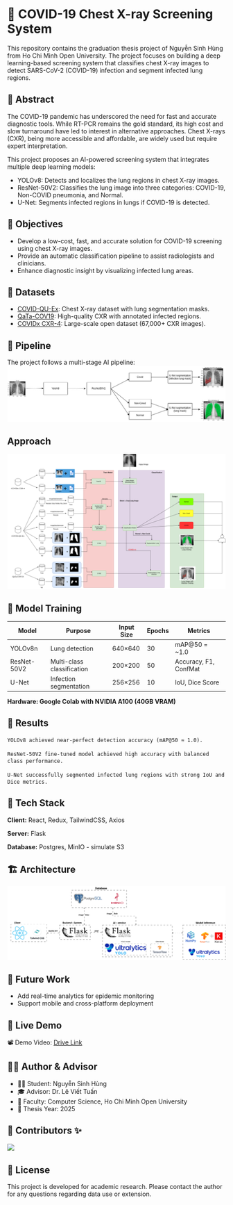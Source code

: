 # 🦠 COVID-19 Chest X-ray Screening System

This repository contains the graduation thesis project of Nguyễn Sinh Hùng from Ho Chi Minh Open University. The project focuses on building a deep learning-based screening system that classifies chest X-ray images to detect SARS-CoV-2 (COVID-19) infection and segment infected lung regions.

## 📌 Abstract
The COVID-19 pandemic has underscored the need for fast and accurate diagnostic tools. While RT-PCR remains the gold standard, its high cost and slow turnaround have led to interest in alternative approaches. Chest X-rays (CXR), being more accessible and affordable, are widely used but require expert interpretation.

This project proposes an AI-powered screening system that integrates multiple deep learning models:
- YOLOv8: Detects and localizes the lung regions in chest X-ray images.
- ResNet-50V2: Classifies the lung image into three categories: COVID-19, Non-COVID pneumonia, and Normal.
- U-Net: Segments infected regions in lungs if COVID-19 is detected.

## 🧠 Objectives
- Develop a low-cost, fast, and accurate solution for COVID-19 screening using chest X-ray images.
- Provide an automatic classification pipeline to assist radiologists and clinicians.
- Enhance diagnostic insight by visualizing infected lung areas.

## 📂 Datasets
- [COVID-QU-Ex](https://www.kaggle.com/datasets/anasmohammedtahir/covidqu): Chest X-ray dataset with lung segmentation masks.
- [QaTa-COV19](https://www.kaggle.com/datasets/aysendegerli/qatacov19-dataset): High-quality CXR with annotated infected regions.
- [COVIDx CXR-4](https://www.kaggle.com/datasets/andyczhao/covidx-cxr2): Large-scale open dataset (67,000+ CXR images).

## 🔄 Pipeline
The project follows a multi-stage AI pipeline:
![Pipeline](./readme/pipeline.jpg)

## Approach
![Approach](./readme/approach.png)

## 🧪 Model Training
| Model | Purpose |	Input Size | Epochs | Metrics |
|-------|---------|-------------|--------|---------|
|YOLOv8n| Lung detection |	640×640 |	30	|mAP@50 = ~1.0
|ResNet-50V2| Multi-class classification|	200×200|	50	| Accuracy, F1, ConfMat
|U-Net|	Infection segmentation | 256×256 |	10	| IoU, Dice Score

**Hardware: Google Colab with NVIDIA A100 (40GB VRAM)**

## 🔬 Results

    YOLOv8 achieved near-perfect detection accuracy (mAP@50 ≈ 1.0).

    ResNet-50V2 fine-tuned model achieved high accuracy with balanced class performance.

    U-Net successfully segmented infected lung regions with strong IoU and Dice metrics.

## 🧰 Tech Stack

**Client:** React, Redux, TailwindCSS, Axios 

**Server:** Flask

**Database:** Postgres, MinIO - simulate S3

## 🏗️ Architecture
![Architecture](./readme/architecture.png)

## 🚀 Future Work

<!-- Expand classification to more respiratory diseases

Integrate model into hospital systems via HL7/FHIR -->

- Add real-time analytics for epidemic monitoring
- Support mobile and cross-platform deployment

## 🔗 Live Demo
📽️ Demo Video: [Drive Link](https://drive.google.com/file/d/1tGWlY7obSUMqLO_AbtLTcjQkzCIEHUqU/view?usp=sharing)


## 🧑‍🎓 Author & Advisor
- 👨‍💻 Student: Nguyễn Sinh Hùng
- 🎓 Advisor: Dr. Lê Viết Tuấn
- 🏫 Faculty: Computer Science, Ho Chi Minh Open University
- 📅 Thesis Year: 2025

## 🤝 Contributors ✨


<!-- ALL-CONTRIBUTORS-LIST:START - Do not remove or modify this section -->
<!-- prettier-ignore-start -->
<!-- markdownlint-disable -->
<a href="https://github.com/ngsinhhung/health-care-system/graphs/contributors">
  <img src="https://contrib.rocks/image?repo=ngsinhhung/health-care-system" />
</a>

<!-- markdownlint-restore -->
<!-- prettier-ignore-end -->

<!-- ALL-CONTRIBUTORS-LIST:END -->

## 📜 License
This project is developed for academic research. Please contact the author for any questions regarding data use or extension.